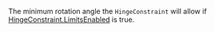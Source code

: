 The minimum rotation angle the `HingeConstraint` will allow if [HingeConstraint.LimitsEnabled](https://developer.roblox.com/api-reference/property/HingeConstraint/LimitsEnabled) is true.